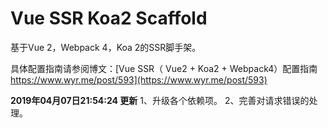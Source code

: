 # Vue SSR Koa2 Scaffold

基于Vue 2，Webpack 4，Koa 2的SSR脚手架。

具体配置指南请参阅博文：[Vue SSR（ Vue2 + Koa2 + Webpack4）配置指南 https://www.wyr.me/post/593](https://www.wyr.me/post/593)

**2019年04月07日21:54:24 更新**
1、升级各个依赖项。
2、完善对请求错误的处理。